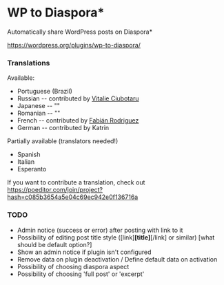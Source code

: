 WP to Diaspora*
=====================

Automatically share WordPress posts on Diaspora*

https://wordpress.org/plugins/wp-to-diaspora/

### Translations
Available:
- Portuguese (Brazil)
- Russian -- contributed by [Vitalie Ciubotaru](http://ciubotaru.tk)
- Japanese -- ""
- Romanian -- ""
- French -- contributed by [Fabián Rodriguez](http://fabianrodriguez.com)
- German -- contributed by Katrin

Partially available (translators needed!)
- Spanish
- Italian
- Esperanto

If you want to contribute a translation, check out https://poeditor.com/join/project?hash=c085b3654a5e04c69ec942e0f136716a


### TODO
- Admin notice (success or error) after posting with link to it
- Possibility of editing post title style ([link]<b>[title]</b>[/link] or similar) [what should be default option?]
- Show an admin notice if plugin isn't configured
- Remove data on plugin deactivation / Define default data on activation
- Possibility of choosing diaspora aspect
- Possibility of choosing 'full post' or 'excerpt'